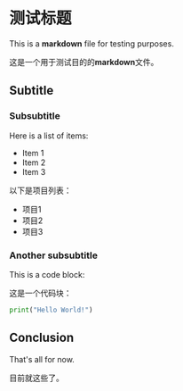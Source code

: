 # 测试标题

This is a **markdown** file for testing purposes.

这是一个用于测试目的的**markdown**文件。

## Subtitle

### Subsubtitle

Here is a list of items:
- Item 1
- Item 2
- Item 3

以下是项目列表：
- 项目1
- 项目2
- 项目3

### Another subsubtitle

This is a code block:

这是一个代码块：

```python
print("Hello World!")
```

## Conclusion

That's all for now.

目前就这些了。
